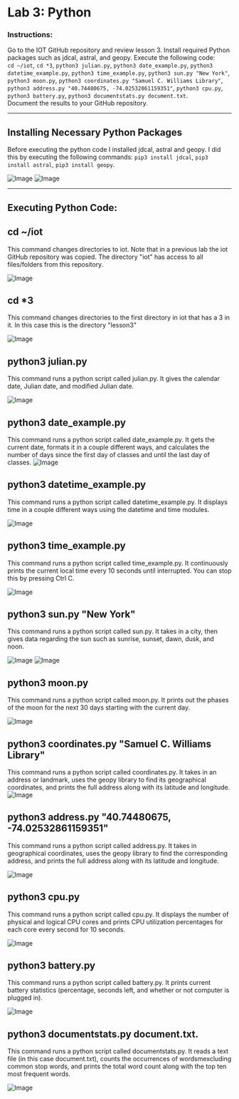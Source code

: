 # Lab 3: Python
### Instructions:
Go to the IOT GitHub repository and review lesson 3. Install required Python packages such as jdcal, astral, and geopy. Execute the following code: </br>
`cd ~/iot`,
`cd *3`,
`python3 julian.py`,
`python3 date_example.py`,
`python3 datetime_example.py`,
`python3 time_example.py`,
`python3 sun.py "New York"`,
`python3 moon.py`,
`python3 coordinates.py "Samuel C. Williams Library"`,
`python3 address.py "40.74480675, -74.02532861159351"`,
`python3 cpu.py`,
`python3 battery.py`,
`python3 documentstats.py document.txt`.
</br> 
Document the results to your GitHub repository. 

---
## Installing Necessary Python Packages
Before executing the python code I installed jdcal, astral and geopy. I did this by executing the following commands: `pip3 install jdcal`, 
`pip3 install astral`,
`pip3 install geopy`.

![Image](https://github.com/user-attachments/assets/f7c39777-c2fe-4e07-8282-4d65fe6a395b)
![Image](https://github.com/user-attachments/assets/85af60a7-ec40-421e-b126-57aa489ca785)

---
## Executing Python Code: 

## cd ~/iot
This command changes directories to iot. Note that in a previous lab the iot GitHub repository was copied. The directory "iot" has access to all files/folders from this repository. 


![Image](https://github.com/user-attachments/assets/dd3f7758-86fe-4637-a272-b47a19eec0ed)

## cd *3
This command changes directories to the first directory in iot that has a 3 in it. In this case this is the directory "lesson3"


![Image](https://github.com/user-attachments/assets/72ce5b92-1010-4a47-a02c-b8b4dcefc7e7)

## python3 julian.py
This command runs a python script called julian.py. It gives the calendar date, Julian date, and modified Julian date.

![Image](https://github.com/user-attachments/assets/7cbe03a9-8422-47f1-a9b8-5ac6e4b4411c)

## python3 date_example.py
This command runs a python script called date_example.py. It gets the current date, formats it in a couple different ways, and calculates the number of days since the first day of classes and until the last day of classes.
![Image](https://github.com/user-attachments/assets/f278f0f2-5792-4abf-a626-a5773346dea5)

## python3 datetime_example.py
This command runs a python script called datetime_example.py. It displays time in a couple different ways using the datetime and time modules.

![Image](https://github.com/user-attachments/assets/cf01bb64-4ed9-4318-b07d-d7d45127637e)

## python3 time_example.py
This command runs a python script called time_example.py. It continuously prints the current local time every 10 seconds until interrupted. You can stop this by pressing Ctrl C.

![Image](https://github.com/user-attachments/assets/071401c0-1b60-4fb1-86d3-e86eea444fd1)

## python3 sun.py "New York"
This command runs a python script called sun.py. It takes in a city, then gives data regarding the sun such as sunrise, sunset, dawn, dusk, and noon. 

![Image](https://github.com/user-attachments/assets/3357939c-7e99-479d-9f7c-c6898ed191c7)
![Image](https://github.com/user-attachments/assets/2ae84ea6-53cd-4f4f-812f-300c49a213cf)

## python3 moon.py
This command runs a python script called moon.py. It prints out the phases of the moon for the next 30 days starting with the current day.

![Image](https://github.com/user-attachments/assets/2ceeff05-506b-4037-8f82-3bb16e75eb5f)

## python3 coordinates.py "Samuel C. Williams Library"
This command runs a python script called coordinates.py. It takes in an address or landmark, uses the geopy library to find its geographical coordinates, and prints the full address along with its latitude and longitude.
![Image](https://github.com/user-attachments/assets/8839d27d-9bab-447a-ac05-e3f773258c4f)

## python3 address.py "40.74480675, -74.02532861159351"
This command runs a python script called address.py. It takes in geographical coordinates, uses the geopy library to find the corresponding address, and prints the full address along with its latitude and longitude.

![Image](https://github.com/user-attachments/assets/d0902bbd-d13e-4e35-8d6f-a52dde91cadb)

## python3 cpu.py
This command runs a python script called cpu.py. It displays the number of physical and logical CPU cores and prints CPU utilization percentages for each core every second for 10 seconds.

![Image](https://github.com/user-attachments/assets/814b9a15-ca22-4fc4-a02d-5ace3c9ce466)

## python3 battery.py
This command runs a python script called battery.py. It prints current battery statistics (percentage, seconds left, and whether or not computer is plugged in).

![Image](https://github.com/user-attachments/assets/8d41a318-9cdc-4d3c-ad0b-5fa1c57c80d4)

## python3 documentstats.py document.txt. 
This command runs a python script called documentstats.py. It reads a text file (in this case document.txt), counts the occurrences of wordsmexcluding common stop words, and prints the total word count along with the top ten most frequent words.

![Image](https://github.com/user-attachments/assets/d0a72d17-fe99-4ad8-aba1-3f8c1174a702)
